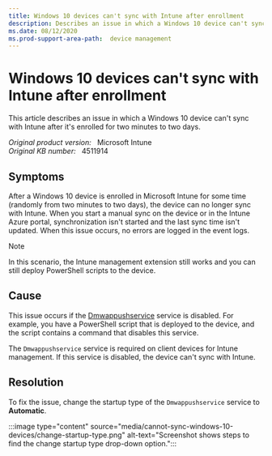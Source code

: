 ```yaml
---
title: Windows 10 devices can't sync with Intune after enrollment
description: Describes an issue in which a Windows 10 device can't sync with Intune after it's enrolled for two minutes to two days.
ms.date: 08/12/2020
ms.prod-support-area-path:  device management
---
```

# Windows 10 devices can't sync with Intune after enrollment

This article describes an issue in which a Windows 10 device can't sync with Intune after it's enrolled for two minutes to two days.

_Original product version:_ &nbsp; Microsoft Intune  
_Original KB number:_ &nbsp; 4511914

## Symptoms

After a Windows 10 device is enrolled in Microsoft Intune for some time (randomly from two minutes to two days), the device can no longer sync with Intune. When you start a manual sync on the device or in the Intune Azure portal, synchronization isn't started and the last sync time isn't updated. When this issue occurs, no errors are logged in the event logs.

> [!NOTE]
> In this scenario, the Intune management extension still works and you can still deploy PowerShell scripts to the device.

## Cause

This issue occurs if the [Dmwappushservice](/windows-server/security/windows-services/security-guidelines-for-disabling-system-services-in-windows-server#dmwappushsvc) service is disabled. For example, you have a PowerShell script that is deployed to the device, and the script contains a command that disables this service.

The `Dmwappushservice` service is required on client devices for Intune management. If this service is disabled, the device can't sync with Intune.

## Resolution

To fix the issue, change the startup type of the `Dmwappushservice` service to **Automatic**.

:::image type="content" source="media/cannot-sync-windows-10-devices/change-startup-type.png" alt-text="Screenshot shows steps to find the change startup type drop-down option.":::
